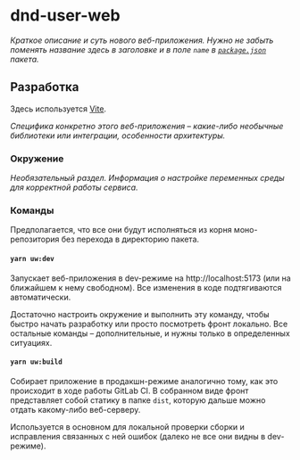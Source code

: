 # dnd-user-web

_Краткое описание и суть нового веб-приложения.
Нужно не забыть поменять название здесь в заголовке и в поле `name` в [`package.json`](package.json) пакета._

## Разработка

Здесь используется [Vite](https://vitejs.dev).

_Специфика конкретно этого веб-приложения – какие-либо необычные библиотеки или интеграции, особенности архитектуры._

### Окружение

_Необязательный раздел. Информация о настройке переменных среды для корректной работы сервиса._

### Команды

Предполагается, что все они будут исполняться из корня моно-репозитория без перехода в директорию пакета.

#### `yarn uw:dev`

Запускает веб-приложения в dev-режиме на http://localhost:5173 (или на ближайшем к нему свободном).
Все изменения в коде подтягиваются автоматически.

Достаточно настроить окружение и выполнить эту команду, чтобы быстро начать разработку или просто посмотреть фронт локально.
Все остальные команды – дополнительные, и нужны только в определенных ситуациях.

#### `yarn uw:build`

Собирает приложение в продакшн-режиме аналогично тому, как это происходит в ходе работы GitLab CI.
В собранном виде фронт представляет собой статику в папке `dist`,
которую дальше можно отдать какому-либо веб-серверу.

Используется в основном для локальной проверки сборки и исправления связанных с ней ошибок
(далеко не все они видны в dev-режиме).
